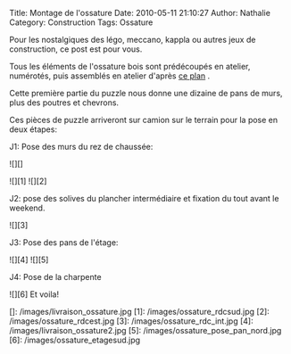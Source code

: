Title: Montage de l'ossature
Date: 2010-05-11 21:10:27
Author: Nathalie
Category: Construction
Tags: Ossature

Pour les nostalgiques des légo, meccano, kappla ou autres jeux de
construction, ce post est pour vous.

Tous les éléments de l'ossature bois sont prédécoupés en atelier,
numérotés, puis assemblés en atelier d'après [ce plan][] .

Cette première partie du puzzle nous donne une dizaine de pans de murs,
plus des poutres et chevrons.

Ces pièces de puzzle arriveront sur camion sur le terrain pour la pose
en deux étapes:

J1: Pose des murs du rez de chaussée:

![][]

![][1] ![][2]

J2: pose des solives du plancher intermédiaire et fixation du tout avant
le weekend.

![][3]

J3: Pose des pans de l'étage:

![][4] ![][5]

J4: Pose de la charpente

![][6] Et voila!

  [ce plan]: images/modelisation_3d.jpg
  []: /images/livraison_ossature.jpg
  [1]: /images/ossature_rdcsud.jpg
  [2]: /images/ossature_rdcest.jpg
  [3]: /images/ossature_rdc_int.jpg
  [4]: /images/livraison_ossature2.jpg
  [5]: /images/ossature_pose_pan_nord.jpg
  [6]: /images/ossature_etagesud.jpg
